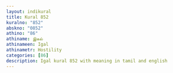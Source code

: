 ```yaml
---
layout: indikural
title: Kural 852
kuralno: "852"
abskno: "0852"
athino: "86"
athiname: இகல்
athinameen: Igal
athinametr: Hostility
categories: [86]
description: Igal kural 852 with meaning in tamil and english 
---
```


